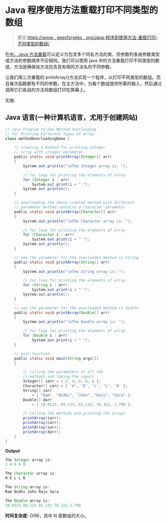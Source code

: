 # Java 程序使用方法重载打印不同类型的数组

> 原文:[https://www . geesforgeks . org/Java-程序到使用方法-重载打印-不同类型的数组/](https://www.geeksforgeeks.org/java-program-to-use-method-overloading-for-printing-different-types-of-array/)

在[中，Java 方法重载](https://www.geeksforgeeks.org/overloading-in-java/)可以定义为包含多个同名方法的类，但参数列表或参数类型或方法的参数顺序不应相同。我们可以使用 java 中的方法重载打印不同类型的数组，方法是确保该方法包含具有相同方法名的不同参数。

让我们用三次重载的 printArray()方法实现一个程序，以打印不同类型的数组。而且每次函数都有不同的参数。在主方法中，为每个数组提供所需的输入，然后通过调用它们各自的方法将数组打印在屏幕上。

实施:

## Java 语言(一种计算机语言，尤用于创建网站)

```java
// Java Program to Use Method Overloading
// for Printing Different Types of Array
class methodOverloadingDemo {

    // creating a method for printing integer
    // array with integer parameter
    public static void printArray(Integer[] arr)
    {
        System.out.println("\nThe Integer array is: ");

        // for loop for printing the elements of array
        for (Integer i : arr)
            System.out.print(i + " ");
        System.out.println();
    }

    // overloading the above created method with different
    // parameter method contains a character parameter
    public static void printArray(Character[] arr)
    {
        System.out.println("\nThe Character array is: ");

        // for loop for printing the elements of array
        for (Character i : arr)
            System.out.print(i + " ");
        System.out.println();
    }

    // now the parameter for the overloaded method is String
    public static void printArray(String[] arr)
    {
        System.out.println("\nThe String array is: ");

        // for loop for printing the elements of array
        for (String i : arr)
            System.out.print(i + " ");
        System.out.println();
    }

    // now the parameter for the overloaded method is double
    public static void printArray(Double[] arr)
    {
        System.out.println("\nThe Double array is: ");

        // for loop for printing the elements of array
        for (Double i : arr)
            System.out.print(i + " ");
    }

    // main function
    public static void main(String args[])
    {

        // calling the parameters of all the
        // methods and taking the inputs
        Integer[] iarr = { 2, 4, 6, 6, 8 };
        Character[] carr = { 'H', 'E', 'L', 'L', 'O' };
        String[] sarr
            = { "Ram", "Nidhi", "John", "Raju", "Sara" };
        Double[] darr
            = { 10.0123, 89.123, 65.132, 78.321, 1.798 };

        // calling the methods and printing the arrays
        printArray(iarr);
        printArray(carr);
        printArray(sarr);
        printArray(darr);
    }
}
```

**Output**

```java
The Integer array is: 
2 4 6 6 8 

The Character array is: 
H E L L O 

The String array is: 
Ram Nidhi John Raju Sara 

The Double array is: 
10.0123 89.123 65.132 78.321 1.798 
```

**时间复杂度:** O(N)，其中 N 是数组的大小。